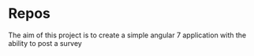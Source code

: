 # Repos

The aim of this project is to create a simple angular 7 application with the ability to post a survey
